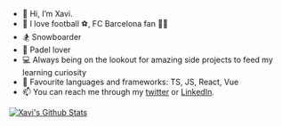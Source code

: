 - 👋 Hi, I’m Xavi.
- 💙 I love football ⚽, FC Barcelona fan 🔵🔴
- 🏂 Snowboarder
- 🎾 Padel lover
- 💻 Always being on the lookout for amazing side projects to feed my learning curiosity
- 📢 Favourite languages and frameworks: TS, JS, React, Vue
- 📫 You can reach me through my [twitter](https://twitter.com/xavism9) or [LinkedIn](https://www.linkedin.com/in/xavisanchezmir/).

<a target=_blank href="https://github.com/xavism">
  <picture>
    <source 
      srcset="https://github-readme-stats.vercel.app/api?username=xavism&show_icons=true&theme=github_dark&count_private=true&hide_border=true"
      media="(prefers-color-scheme: dark)"
    />
    <source
      srcset="https://github-readme-stats.vercel.app/api?username=xavism&show_icons=true&count_private=true&hide_border=true"
      media="(prefers-color-scheme: light), (prefers-color-scheme: no-preference)"
    />
    <img align="center" alt="Xavi's Github Stats" src="https://github-readme-stats.vercel.app/api?username=xavism&show_icons=true&theme=github_dark&count_private=true&hide_border=true" />
  </picture>
</a>


<!--
**xavism/xavism** is a ✨ _special_ ✨ repository because its `README.md` (this file) appears on your GitHub profile.

Here are some ideas to get you started:

- 🔭 I’m currently working on ...
- 🌱 I’m currently learning ...
- 👯 I’m looking to collaborate on ...
- 🤔 I’m looking for help with ...
- 💬 Ask me about ...
- 📫 How to reach me: ...
- 😄 Pronouns: ...
- ⚡ Fun fact: ...
--> 
